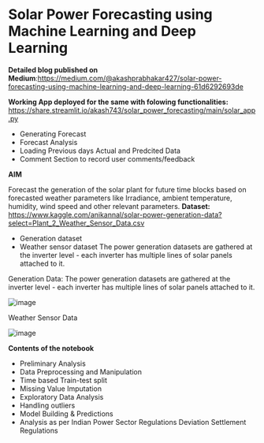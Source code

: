 # Solar Power Forecasting using Machine Learning and Deep Learning

**Detailed blog published on Medium**:https://medium.com/@akashprabhakar427/solar-power-forecasting-using-machine-learning-and-deep-learning-61d6292693de

**Working App deployed for the same with folowing functionalities:**
https://share.streamlit.io/akash743/solar_power_forecasting/main/solar_app.py
- Generating Forecast
- Forecast Analysis
- Loading Previous days Actual and Predcited Data
- Comment Section to record user comments/feedback 


**AIM**

Forecast the generation of the solar plant for future time blocks based on forecasted weather parameters like Irradiance, ambient temperature, humidity, wind speed and other relevant parameters.
**Dataset:** https://www.kaggle.com/anikannal/solar-power-generation-data?select=Plant_2_Weather_Sensor_Data.csv
- Generation dataset
- Weather sensor dataset
The power generation datasets are gathered at the inverter level - each inverter has multiple lines of solar panels attached to it.

Generation Data: 
The power generation datasets are gathered at the inverter level - each inverter has multiple lines of solar panels attached to it.												

![image](https://user-images.githubusercontent.com/57750483/132389199-707646ac-cb4d-41ae-8f5a-a63a72fcffc2.png)
						
Weather Sensor Data

![image](https://user-images.githubusercontent.com/57750483/132390415-896c6d3d-702c-4b51-b620-ef9fd54b9fda.png)

**Contents of the notebook**
- Preliminary Analysis
- Data Preprocessing and Manipulation
- Time based Train-test split
- Missing Value Imputation
- Exploratory Data Analysis
- Handling outliers
- Model Building & Predictions
- Analysis as per Indian Power Sector Regulations Deviation Settlement Regulations








